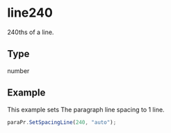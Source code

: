 # line240

240ths of a line.

## Type

number



## Example

This example sets The paragraph line spacing to 1 line.

```javascript editor-pdf
paraPr.SetSpacingLine(240, "auto");
```
